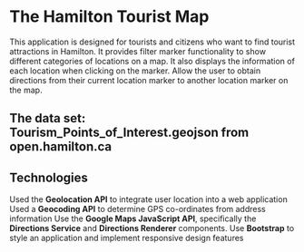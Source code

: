 # The Hamilton Tourist Map
This application is designed for tourists and citizens who want to find tourist attractions in Hamilton. It provides filter marker functionality to show different categories of locations on a map. It also displays the information of each location when clicking on the marker. Allow the user to obtain directions from their current location marker to another location marker on the map.
## The data set: Tourism_Points_of_Interest.geojson from open.hamilton.ca
## Technologies
Used the **Geolocation API** to integrate user location into a web application
Used a **Geocoding API** to determine GPS co-ordinates from address information
Use the **Google Maps JavaScript API**, specifically the **Directions Service** and **Directions Renderer** components.
Use **Bootstrap** to style an application and implement responsive design features
